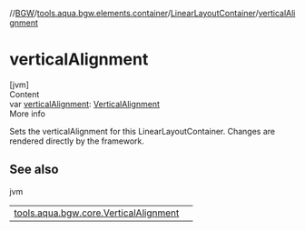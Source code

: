 //[BGW](../../../index.md)/[tools.aqua.bgw.elements.container](../index.md)/[LinearLayoutContainer](index.md)/[verticalAlignment](vertical-alignment.md)



# verticalAlignment  
[jvm]  
Content  
var [verticalAlignment](vertical-alignment.md): [VerticalAlignment](../../tools.aqua.bgw.core/-vertical-alignment/index.md)  
More info  


Sets the verticalAlignment for this LinearLayoutContainer. Changes are rendered directly by the framework.



## See also  
  
jvm  
  
| | |
|---|---|
| <a name="tools.aqua.bgw.elements.container/LinearLayoutContainer/verticalAlignment/#/PointingToDeclaration/"></a>[tools.aqua.bgw.core.VerticalAlignment](../../tools.aqua.bgw.core/-vertical-alignment/index.md)| <a name="tools.aqua.bgw.elements.container/LinearLayoutContainer/verticalAlignment/#/PointingToDeclaration/"></a>|
  
  



